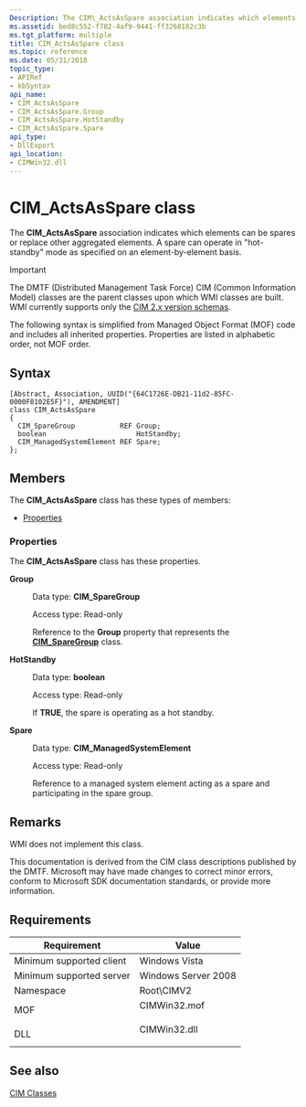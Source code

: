 ```yaml
---
Description: The CIM\_ActsAsSpare association indicates which elements can be spares or replace other aggregated elements. A spare can operate in &\#0034;hot-standby&\#0034; mode as specified on an element-by-element basis.
ms.assetid: bed8c552-f782-4af9-9441-ff3268182c3b
ms.tgt_platform: multiple
title: CIM_ActsAsSpare class
ms.topic: reference
ms.date: 05/31/2018
topic_type: 
- APIRef
- kbSyntax
api_name: 
- CIM_ActsAsSpare
- CIM_ActsAsSpare.Group
- CIM_ActsAsSpare.HotStandby
- CIM_ActsAsSpare.Spare
api_type: 
- DllExport
api_location: 
- CIMWin32.dll
---
```


# CIM\_ActsAsSpare class

The **CIM\_ActsAsSpare** association indicates which elements can be spares or replace other aggregated elements. A spare can operate in "hot-standby" mode as specified on an element-by-element basis.

> [!IMPORTANT]
> The DMTF (Distributed Management Task Force) CIM (Common Information Model) classes are the parent classes upon which WMI classes are built. WMI currently supports only the [CIM 2.x version schemas](https://dmtf.org/standards/cim/schemas).

 

The following syntax is simplified from Managed Object Format (MOF) code and includes all inherited properties. Properties are listed in alphabetic order, not MOF order.

## Syntax

``` syntax
[Abstract, Association, UUID("{64C1726E-DB21-11d2-85FC-0000F8102E5F}"), AMENDMENT]
class CIM_ActsAsSpare
{
  CIM_SpareGroup           REF Group;
  boolean                      HotStandby;
  CIM_ManagedSystemElement REF Spare;
};
```

## Members

The **CIM\_ActsAsSpare** class has these types of members:

-   [Properties](#properties)

### Properties

The **CIM\_ActsAsSpare** class has these properties.

<dl> <dt>

**Group**
</dt> <dd> <dl> <dt>

Data type: **CIM\_SpareGroup**
</dt> <dt>

Access type: Read-only
</dt> </dl>

Reference to the **Group** property that represents the [**CIM\_SpareGroup**](cim-sparegroup.md) class.

</dd> <dt>

**HotStandby**
</dt> <dd> <dl> <dt>

Data type: **boolean**
</dt> <dt>

Access type: Read-only
</dt> </dl>

If **TRUE**, the spare is operating as a hot standby.

</dd> <dt>

**Spare**
</dt> <dd> <dl> <dt>

Data type: **CIM\_ManagedSystemElement**
</dt> <dt>

Access type: Read-only
</dt> </dl>

Reference to a managed system element acting as a spare and participating in the spare group.

</dd> </dl>

## Remarks

WMI does not implement this class.

This documentation is derived from the CIM class descriptions published by the DMTF. Microsoft may have made changes to correct minor errors, conform to Microsoft SDK documentation standards, or provide more information.

## Requirements



| Requirement | Value |
|-------------------------------------|-----------------------------------------------------------------------------------------|
| Minimum supported client<br/> | Windows Vista<br/>                                                                |
| Minimum supported server<br/> | Windows Server 2008<br/>                                                          |
| Namespace<br/>                | Root\\CIMV2<br/>                                                                  |
| MOF<br/>                      | <dl> <dt>CIMWin32.mof</dt> </dl> |
| DLL<br/>                      | <dl> <dt>CIMWin32.dll</dt> </dl> |



## See also

<dl> <dt>

[CIM Classes](/windows/desktop/WmiSdk/cimclas)
</dt> </dl>

 

